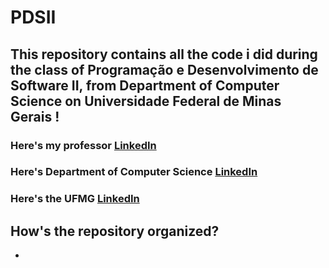 # PDSII
## This repository contains all the code i did during the class of Programação e Desenvolvimento de Software II, from Department of Computer Science on Universidade Federal de Minas Gerais !
### Here's my professor [LinkedIn](https://www.linkedin.com/in/gleison-souza-diniz-mendonca/)
### Here's Department of Computer Science [LinkedIn](https://www.linkedin.com/school/dcc-ufmg/)
### Here's the UFMG [LinkedIn](https://www.linkedin.com/school/ufmg/)
## How's the repository organized?
- 
